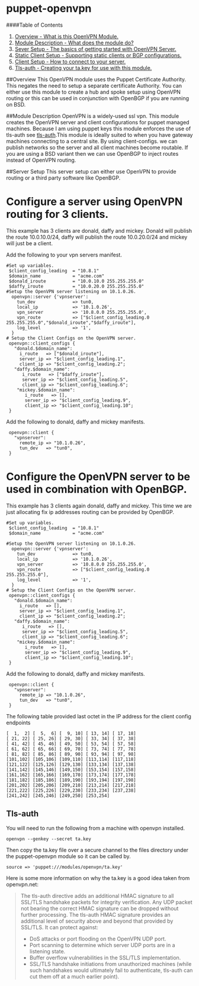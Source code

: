puppet-openvpn
==============

####Table of Contents

1. [Overview - What is this OpenVPN Module.](#overview)
2. [Module Description - What does the module do?](#module-description)
3. [Sever Setup - The basics of getting started with OpenVPN Server. ](#server-setup)
4. [Static Client Setup - Supporting static clients or BGP configurations. ](#static-client-setup)
5. [Client Setup - How to connect to your server. ](#client-setup)
6. [Tls-auth - Creating your ta.key for use with this module. ](#tls-auth)

##Overview
This OpenVPN module uses the Puppet Certificate Authority. This negates the need to setup a separate certificate Authority. You can either use this module to create a hub and spoke setup using OpenVPN routing or this can be used in conjunction with OpenBGP if you are running on BSD. 

##Module Description
OpenVPN is a widely-used ssl vpn. This module creates the OpenVPN server and client configurations for puppet managed machines. 
Because I am using puppet keys this module enforces the use of tls-auth see [tls-auth](#tls-auth).This module
is ideally suited to when you have gateway machines connecting to a central site. By using client-configs. 
we can publish networks so the server and all client machines become routable. If you are using a BSD variant then we can use
OpenBGP to inject routes instead of OpenVPN routing. 

##Server Setup
This server setup can either use OpenVPN to provide routing or a third party software like OpenBGP.

# Configure a server using OpenVPN routing for 3 clients. 
This example has 3 clients are donald, daffy and mickey. Donald will publish the route 10.0.10.0/24, daffy will publish the route 10.0.20.0/24 and mickey will just be a client. 

Add the following to your vpn servers manifest.

 ```
#Set up variables. 
  $client_config_leading  = "10.8.1"
  $domain_name            = "acme.com"
  $donald_iroute          = "10.0.10.0 255.255.255.0"
  $daffy_iroute           = "10.0.20.0 255.255.255.0"
#Setup the OpenVPN server listening on 10.1.0.26.
   openvpn::server {'vpnserver':
     tun_dev              => tun0,
     local_ip             => '10.1.0.26',
     vpn_server           => '10.8.0.0 255.255.255.0',
     vpn_route            => ["$client_config_leading.0 255.255.255.0","$donald_iroute","$daffy_iroute"],
     log_level            => '1',
   } 
# Setup the Client Configs on the OpenVPN server.
  openvpn::client_configs {
    "donald.$domain_name":
      i_route   => ["$donald_iroute"],
      server_ip => "$client_config_leading.1",
      client_ip => "$client_config_leading.2";
    "daffy.$domain_name":
       i_route   => ["$daffy_iroute"],
       server_ip => "$client_config_leading.5",
       client_ip => "$client_config_leading.6";
     "mickey.$domain_name":
        i_route   => [],
        server_ip => "$client_config_leading.9",
        client_ip => "$client_config_leading.10";
  }
 ```

Add the following to donald, daffy and mickey manifests.

 ```
  openvpn::client {
    "vpnserver":
      remote_ip => "10.1.0.26",
      tun_dev   => "tun0",
  }
 ```                                                              

# Configure the OpenVPN server to be used in combination with OpenBGP.  
This example has 3 clients again donald, daffy and mickey. This time we are just allocating fix ip addresses routing can
be provided by OpenBGP.


 ```
#Set up variables. 
  $client_config_leading  = "10.8.1"
  $domain_name            = "acme.com"

#Setup the OpenVPN server listening on 10.1.0.26.
   openvpn::server {'vpnserver':
     tun_dev              => tun0,
     local_ip             => '10.1.0.26',
     vpn_server           => '10.8.0.0 255.255.255.0',
     vpn_route            => ["$client_config_leading.0 255.255.255.0"],
     log_level            => '1',
   } 
# Setup the Client Configs on the OpenVPN server.
  openvpn::client_configs {
    "donald.$domain_name":
      i_route   => [],
      server_ip => "$client_config_leading.1",
      client_ip => "$client_config_leading.2";
    "daffy.$domain_name":
       i_route   => [],
       server_ip => "$client_config_leading.5",
       client_ip => "$client_config_leading.6";
     "mickey.$domain_name":
        i_route   => [],
        server_ip => "$client_config_leading.9",
        client_ip => "$client_config_leading.10";
  }
 ```

Add the following to donald, daffy and mickey manifests.

 ```
  openvpn::client {
    "vpnserver":
      remote_ip => "10.1.0.26",
      tun_dev   => "tun0",
  }
 ``` 

The following table provided last octet in the IP address for the client config endpoints

 ```
[  1,  2] [  5,  6] [  9, 10] [ 13, 14] [ 17, 18]
[ 21, 22] [ 25, 26] [ 29, 30] [ 33, 34] [ 37, 38]
[ 41, 42] [ 45, 46] [ 49, 50] [ 53, 54] [ 57, 58]
[ 61, 62] [ 65, 66] [ 69, 70] [ 73, 74] [ 77, 78]
[ 81, 82] [ 85, 86] [ 89, 90] [ 93, 94] [ 97, 98]
[101,102] [105,106] [109,110] [113,114] [117,118]
[121,122] [125,126] [129,130] [133,134] [137,138]
[141,142] [145,146] [149,150] [153,154] [157,158]
[161,162] [165,166] [169,170] [173,174] [177,178]
[181,182] [185,186] [189,190] [193,194] [197,198]
[201,202] [205,206] [209,210] [213,214] [217,218]
[221,222] [225,226] [229,230] [233,234] [237,238]
[241,242] [245,246] [249,250] [253,254]
 ```

## Tls-auth
You will need to run the following from a machine with openvpn installed.  

 ```
openvpn --genkey --secret ta.key
 ```
Then copy the ta.key file over a secure channel to the files directory under the puppet-openvpn module so it can be called by.
 ```
 source => 'puppet:///modules/openvpn/ta.key'
 ```

Here is some more information on why the ta.key is a good idea taken from openvpn.net:

>The tls-auth directive adds an additional HMAC signature to all SSL/TLS handshake packets for integrity verification. Any UDP packet not bearing the correct HMAC signature can be dropped without further processing. The tls-auth HMAC signature provides an additional level of security above and beyond that provided by SSL/TLS. It can protect against:
>   * DoS attacks or port flooding on the OpenVPN UDP port.
>   * Port scanning to determine which server UDP ports are in a listening state.
>   * Buffer overflow vulnerabilities in the SSL/TLS implementation.
>   * SSL/TLS handshake initiations from unauthorized machines (while such handshakes would ultimately fail to authenticate, tls-auth can cut them off at a much earlier point).



